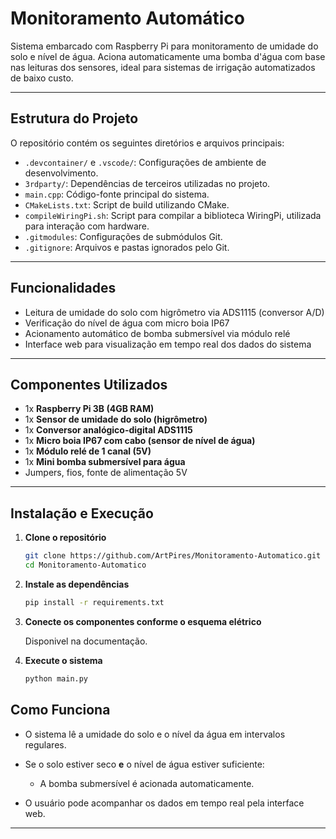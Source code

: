#  Monitoramento Automático

Sistema embarcado com Raspberry Pi para monitoramento de umidade do solo e nível de água. Aciona automaticamente uma bomba d'água com base nas leituras dos sensores, ideal para sistemas de irrigação automatizados de baixo custo.

---

##  Estrutura do Projeto

O repositório contém os seguintes diretórios e arquivos principais:

- `.devcontainer/` e `.vscode/`: Configurações de ambiente de desenvolvimento.
- `3rdparty/`: Dependências de terceiros utilizadas no projeto.
- `main.cpp`: Código-fonte principal do sistema.
- `CMakeLists.txt`: Script de build utilizando CMake.
- `compileWiringPi.sh`: Script para compilar a biblioteca WiringPi, utilizada para interação com hardware.
- `.gitmodules`: Configurações de submódulos Git.
- `.gitignore`: Arquivos e pastas ignorados pelo Git.

---

##  Funcionalidades

- Leitura de umidade do solo com higrômetro via ADS1115 (conversor A/D)
- Verificação do nível de água com micro boia IP67
- Acionamento automático de bomba submersível via módulo relé
- Interface web para visualização em tempo real dos dados do sistema

---

##  Componentes Utilizados

- 1x **Raspberry Pi 3B (4GB RAM)**
- 1x **Sensor de umidade do solo (higrômetro)**
- 1x **Conversor analógico-digital ADS1115**
- 1x **Micro boia IP67 com cabo (sensor de nível de água)**
- 1x **Módulo relé de 1 canal (5V)**
- 1x **Mini bomba submersível para água**
- Jumpers, fios, fonte de alimentação 5V

---

##  Instalação e Execução

1. **Clone o repositório**
   ```bash
   git clone https://github.com/ArtPires/Monitoramento-Automatico.git
   cd Monitoramento-Automatico
   ```

2. **Instale as dependências**
   ```bash
   pip install -r requirements.txt
   ```

3. **Conecte os componentes conforme o esquema elétrico**
  
   Disponivel na documentação.

4. **Execute o sistema**
   ```bash
   python main.py
   ```


##  Como Funciona

- O sistema lê a umidade do solo e o nível da água em intervalos regulares.

- Se o solo estiver seco **e** o nível de água estiver suficiente:

  - A bomba submersível é acionada automaticamente.

- O usuário pode acompanhar os dados em tempo real pela interface web.

---

